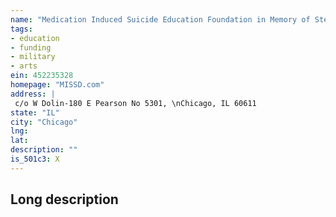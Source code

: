 ```yaml
---
name: "Medication Induced Suicide Education Foundation in Memory of Stewart Dolin"
tags:
- education
- funding
- military
- arts
ein: 452235328
homepage: "MISSD.com"
address: |
 c/o W Dolin-180 E Pearson No 5301, \nChicago, IL 60611
state: "IL"
city: "Chicago"
lng: 
lat: 
description: ""
is_501c3: X
---
```


## Long description


